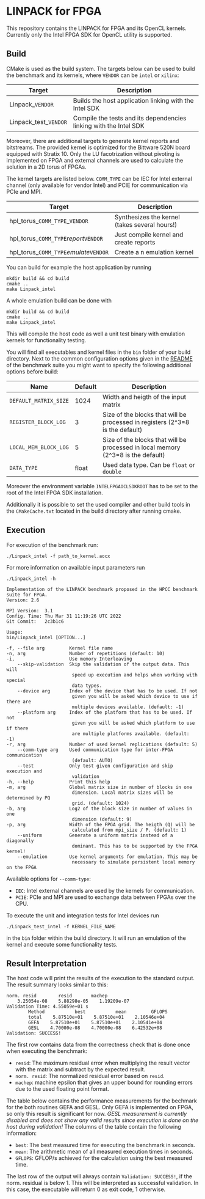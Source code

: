 # LINPACK for FPGA

This repository contains the LINPACK for FPGA and its OpenCL kernels.
Currently only the  Intel FPGA SDK for OpenCL utility is supported.


## Build

CMake is used as the build system.
The targets below can be used to build the benchmark and its kernels, where `VENDOR` can be
`intel` or `xilinx`:

 |  Target               | Description                                    |
 | --------------------- | ---------------------------------------------- |
 | Linpack_`VENDOR`      | Builds the host application linking with the Intel SDK|
 | Linpack_test_`VENDOR`          | Compile the tests and its dependencies linking with the Intel SDK  |
 
 Moreover, there are additional targets to generate kernel reports and bitstreams.
 The provided kernel is optimized for the Bittware 520N board equipped with Stratix 10.
 Only the LU facotrization without pivoting is implemented on FPGA and external channels are
 used to calculate the solution in a 2D torus of FPGAs.

 The kernel targets are listed below. `COMM_TYPE` can be IEC for Intel external channel (only available for vendor Intel) and PCIE for communication via PCIe and MPI.
 
  |  Target                        | Description                                    |
  | ------------------------------ | ---------------------------------------------- |
  | hpl_torus_`COMM_TYPE`_`VENDOR`                | Synthesizes the kernel (takes several hours!)  |
  | hpl_torus_`COMM_TYPE`_report_`VENDOR`         | Just compile kernel and create reports         |
  | hpl_torus_`COMM_TYPE`_emulate_`VENDOR`          | Create a n emulation kernel                    |

 You can build for example the host application by running
 
    mkdir build && cd build
    cmake ..
    make Linpack_intel
    
A whole emulation build can be done with

    mkdir build && cd build
    cmake ..
    make Linpack_intel
    
This will compile the host code as well a unit test binary with emulation kernels for functionality testing.

You will find all executables and kernel files in the `bin`
folder of your build directory.
Next to the common configuration options given in the [README](../README.md) of the benchmark suite you might want to specify the following additional options before build:

Name             | Default     | Description                          |
---------------- |-------------|--------------------------------------|
`DEFAULT_MATRIX_SIZE`| 1024 | Width and heigth of the input matrix |
`REGISTER_BLOCK_LOG`| 3        | Size of the blocks that will be processed in registers (2^3=8 is the default) |
`LOCAL_MEM_BLOCK_LOG`| 5        | Size of the blocks that will be processed in local memory (2^3=8 is the default) |
`DATA_TYPE`     | float        | Used data type. Can be `float` or `double` |

Moreover the environment variable `INTELFPGAOCLSDKROOT` has to be set to the root
of the Intel FPGA SDK installation.

Additionally it is possible to set the used compiler and other build tools 
in the `CMakeCache.txt` located in the build directory after running cmake.

## Execution

For execution of the benchmark run:

    ./Linpack_intel -f path_to_kernel.aocx
    
For more information on available input parameters run

    ./Linpack_intel -h
    
    Implementation of the LINPACK benchmark proposed in the HPCC benchmark suite for FPGA.
    Version: 2.6

    MPI Version:  3.1
    Config. Time: Thu Mar 31 11:19:26 UTC 2022
    Git Commit:   2c3b1c6

    Usage:
    bin/Linpack_intel [OPTION...]

    -f, --file arg         Kernel file name
    -n, arg                Number of repetitions (default: 10)
    -i,                    Use memory Interleaving
        --skip-validation  Skip the validation of the output data. This will
                            speed up execution and helps when working with special
                            data types.
        --device arg       Index of the device that has to be used. If not
                            given you will be asked which device to use if there are
                            multiple devices available. (default: -1)
        --platform arg     Index of the platform that has to be used. If not
                            given you will be asked which platform to use if there
                            are multiple platforms available. (default: -1)
    -r, arg                Number of used kernel replications (default: 5)
        --comm-type arg    Used communication type for inter-FPGA communication
                            (default: AUTO)
        --test             Only test given configuration and skip execution and
                            validation
    -h, --help             Print this help
    -m, arg                Global matrix size in number of blocks in one
                            dimension. Local matrix sizes will be determined by PQ
                            grid. (default: 1024)
    -b, arg                Log2 of the block size in number of values in one
                            dimension (default: 9)
    -p, arg                Width of the FPGA grid. The heigth (Q) will be
                            calculated from mpi_size / P. (default: 1)
        --uniform          Generate a uniform matrix instead of a diagonally
                            dominant. This has to be supported by the FPGA kernel!
        --emulation        Use kernel arguments for emulation. This may be
                            necessary to simulate persistent local memory on the FPGA

Available options for `--comm-type`:

- `IEC`: Intel external channels are used by the kernels for communication.
- `PCIE`: PCIe and MPI are used to exchange data between FPGAs over the CPU.
    
To execute the unit and integration tests for Intel devices run

    ./Linpack_test_intel -f KERNEL_FILE_NAME
    
in the `bin` folder within the build directory.
It will run an emulation of the kernel and execute some functionality tests.


## Result Interpretation

The host code will print the results of the execution to the standard output.
The result  summary looks similar to this:

    norm. resid        resid       machep   
        3.25054e-08    5.88298e-05    1.19209e-07
    Validation Time: 4.55059e+01 s
            Method           best           mean         GFLOPS
            total    5.87510e+01    5.87510e+01    2.10546e+04
            GEFA    5.87510e+01    5.87510e+01    2.10541e+04
            GESL    4.70000e-08    4.70000e-08    6.42532e+08
    Validation: SUCCESS!

The first row contains data from the correctness check that is done once when
executing the benchmark:
- `resid`: The maximum residual error when multiplying the result vector with
   the matrix and subtract by the expected result.
- `norm. resid`: The normalized residual error based on `resid`.
- `machep`: machine epsilon that gives an upper bound for rounding errors due
   to the used floating point format.

The table below contains the performance measurements for the bechmark for the both routines GEFA and GESL.
Only GEFA is implemented on FPGA, so only this result is significant for now. 
*GESL measurement is currently disabled and does not show any valid results since execution is done on the host during validation!*
The columns of the table contain the following information:
- `best`: The best measured time for executing the benchmark in seconds.
- `mean`: The arithmetic mean of all measured execution times in seconds.
- `GFLOPS`: GFLOP/s achieved for the calculation using the best measured time.

The last row of the output will always contain `Validation: SUCCESS!`, if the norm. residual is below 1.
This will be interpreted as successful validation.
In this case, the executable will return 0 as exit code, 1 otherwise.
